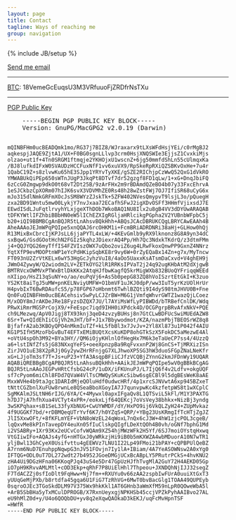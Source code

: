 ```yaml
---
layout: page
title: Contact
tagline: Ways of reaching me
group: navigation
---
```

{% include JB/setup %}

<span>
<a href="#" id="email_contact">Send me email</a>
 <script type="text/javascript" >
      var _jvObfuscatedHREF0 = "mai";var _jvObfuscatedHREF1 = "lto";var _jvObfuscatedHREF2 = ":jak";var _jvObfuscatedHREF3 = "eva";var _jvObfuscatedHREF4 = "@gm";var _jvObfuscatedHREF5 = "ail";var _jvObfuscatedHREF6 = ".co";var _jvObfuscatedHREF7 = "m";var _jvObfuscatedHREF  = _jvObfuscatedHREF0+_jvObfuscatedHREF1+_jvObfuscatedHREF2+_jvObfuscatedHREF3+_jvObfuscatedHREF4+_jvObfuscatedHREF5+_jvObfuscatedHREF6+_jvObfuscatedHREF7;
      document.getElementById('email_contact').href = _jvObfuscatedHREF;
  </script>
<hr/>
<p><a href="http://bitcoin.org/en/">BTC</a>: 18VemeGcEuqsU3M3VRfuuoFjZRDfrNsTXu</p>
<hr/>
<a href="http://pgp.mit.edu:11371/pks/lookup?op=get&search=0xDF764E342927DD2F">PGP Public Key</a><br/>
<pre>
	-----BEGIN PGP PUBLIC KEY BLOCK-----
	Version: GnuPG/MacGPG2 v2.0.19 (Darwin)

	mQINBFHm0ucBEADQmk1mo/RG37j7BIZ8/WJraxarx9tLXsWFdHsjYEi/c0rMgBJ2
	aqkespjJAQE9ZjtA1/UX+F0BG0sgnLLlvp3crm0HsjXNQSWIe3EjjsZ1CvxkiMjs
	olzao+ut1f+4Tn0SRGM1ftmqje2YKHOjxU1wscnZ+6jg50mmfdShLn55cUlmqxKa
	/BJ8lufkdIFxW0SVAUDzHCCFuxNfF1vv6xuVX9/RpSkeRpRXiQZSBKvOxHe+7u4r
	1QabC19Z+s8zlvwKu65hE3SJpp1YRYvTyXKE/gSZE2RIChjpCzWwQ52QxG1dVkRO
	YMWABUkQiPEp650sWTnJUgP3JkqPt8DTvf7dr52gzgf8FD1qLw/1+xG+DnqJbiFQ
	6zCcG0Zmgwp9dkO0t68vT2Dt25B/9zArFHx2m9rBDAmdQZeBO4b07y33FxcEhrvA
	1eSJCkbzCpXORm07hIJK6svX3VDVMhZE0Rs48h28wZstFWj7OJ7IfiSR68uCyG6x
	mJo315dlNmkGRFmXOcJsSM8WYzZJskTk+5ZFW402NVesQmypvT9lsjL3o/pQuegH
	zxa2BD91Wntu5mw00LykjY7nvJxaa72ECafhSFwJ2igXDvOSFf3HHmfVjixsdJ7E
	EEwdISdLJuFqtlrvyhYLxjgeXThDOb7WkoBAQ1NU8Ilx2u8gB4VV3dDYUwARAQAB
	tDFKYWtlIFZhbiBBbHN0eW5lIChEZXIgRGljaHRlcikgPGpha2V2YUBnbWFpbC5j
	b20+iQI9BBMBCgAnBQJR5tLnAhsvBQkHhh+ABQsJCAcDBRUKCQgLBRYCAwEAAh4B
	AheAAAoJEJmWPqPQIpe5xnQQAJ6rcOHKM1i+FcmBRiADRDNRi38aHj+GLHow0hQj
	R13MixBxCbrcIjKPJsLL6jjaPYTL4xLW/+4KEvGmlb9yRX9lknonz8G8A9yn34dC
	sxBqwG/GsdGOotHchN2FGIz5kqhzJDiexrAQ4Pp/Hh7Qc3NdxkTKdrQ/z3dtmFMm
	j4+QQJYQG26myTffIS4FZVIszOWX7uQbo2oviZ6ug4LRwFkoxQnwPP9GxnZ4NNrz
	YqtXfP9evMOOPtnWP1eYcPdHKipSqbKE8r9vy6W+0rZyEQaBx14Zn+g7x/MyTncw
	FT093nU2ZrVtKELx6wY53HgGcJyhzVuI8/4aOo5UaxxKsATsmDaCxvd+V4ghEH9j
	JWmO4ZywyW/Q2wiodm2LV+ZETkOYG2lR1RRKsIPVaT2j24q92ugKHbAtM2dXjgwB
	BMTRVcxOWMVxPTWxBtlDkKKx2AtqHJfbwKagfQ5krMigWXb832BUoQYFriqqWEEd
	nXIipo/HsZ13qSuNY+o/ao/euPqVj6+As5b0pepG83ZQ8hVoISzrtEtGkI+K3zuo
	YS2Kt8aiTgJ5uMW+pnKELNviyUMFW+O1bmVF1uJKJ0dpP/ww3IuT5yrKzUOlHrUr
	H4pvbIxT6BwRDAufcS5/p78FGP67oHbnmt6TwhlBZQti9I4dyS98tmJHVU0B+Fne
	Qn0FuQINBFHm0ucBEACehsiv5wPyLCJZrBW+M6G1jVmfqWhvrGWTZ1wazQjLCoez
	M/xODY8mJrAKDeJRe18FyzsDZQX7JU/l7AYiMsWfLyPIBWDd/bTRBefCnlDK/Wdq
	PRwXiRmrMGSPrCojX9/+FeEspc7iqd9IHH0iXPdck4D/OCGPgrpBRvAfxNkV+PQE
	ch9LMezwq/ApV0Jigj8TX93knj3qeD4zvzyBUHsj8n7GtCLwBDFUcSwiMUEdAZW8
	6Sr+Tw+QIdEhIiCGjVh2mJHT/bF+J1x7Bbywodmot/KZA/nazmPbjTBEOSrWZ8q8
	BjfafrA2ab3KBOyQPO4nMkmIuTZf+kL5fbBl3x7JvJv+2Yl8Xl873u1P042f4AIU
	KG1P5IfH5MzoFbGvBuT4EFTxEMiBUQtXcsKuKDP8ohGTkSzX5FokDC5aMezwE4Al
	+oVtU4spOh3M92+BYa3HY//QM6iOjyKHlnlOfHegHx7M6k3eTaUeCP7ss4/4UzzQ
	a6+lstINfZfs5jG83NXxgYeFS+oeeXpnzpBa9RqFvxxnP2Wj8GnCS+TjMRXizISn
	ZirJVO1uE38X2pRJj0Gy2ywZHrRFnjgG7XLJhwoXP5SG3hW3duoSFGpZNaLNeKfr
	xG+LJjoTm3sf7T+Js+uP23+YfA3AsqpBFiiCJfzVCQBjZYnnG2kmJFDnWy19UQAR
	AQABiQREBBgBCgAPBQJR5tLnAhsuBQkHhh+AAikJEJmWPqPQIpe5wV0gBBkBCgAG
	BQJR5tLnAAoJEGPvHRtCfsbG24cP/1uDX/iFKUnuPJ/L7IjQ6f4v2Ldfv+okgUQF
	sf7cPyom6miChl8FDd7QVaW4VlTsCMWQySKuKcSibw6sgECBl9l5dgBEsWeK8aAE
	MxxWVHe4b9taJgc1DARIdMjeQOluHdf0udwcHRf/4p1xrcSJNVwtA6xp945BZxeT
	tNttCGZbnlXuFUw8rwnLe8QSeaBboXGoyIA7J7qunvpwKc4kzfetpWS8t1wXCplC
	SgMKAlmJSLtNH6rIJG/6YA/C+4Mywxl0apxIFgaQv8L1QTSviL5kFl/M1Y3PAXTG
	h7DJ7jA7hfhXua4VCTyt4xPR+/eokxLjf64QEKcj7oVsVey38bhkx+NizBj3yndg
	3wSKPqhax+sB1SeL33fyXbNUG+CwUYWMDF/dY/HxPO9ij6VkQLZyH24+ZUpMvkaz
	4f9UGGKf7bd/+rDBMQeqUTrYvf6K7/h0YZqS+QRP/+YBg23UsKRmgIfTcHTjZgJZ
	JlI5XxwOFt/+8fKFLmYEF+VbN8oWzEL24qWoxL7nQx6cJ3W+4hW1zjcPOL3cgeB/
	lqQxvMe8kPInTavepDY4euXn05fIuClskpQIgfLDeXtQOh4B0vh/oGNf7bphG1Md
	i2VSABRy+1Xr93Kx2eUCvCofvWQAm9XZ54hjMWzWFk2H5Yf/6SJ7moiOYstqHxwq
	VtGIiwIFo+AQAJs4yfG+nHTGxJ0yWRkzjHi9iB0b5mKXWZA4wbMDuorA10N7wTR1
	yljBwl13GhCyeX0Usifvttu4gEEWVz7LNU1I22Lp49FMoi21bPAY+cQPBPUlQeBZ
	A7rnm6NuD7EnuhppNqwpG3nJV51FOvjn7Iy1lA+IBiam/4A7YeASOWNsw2A0xYg0
	IFTQG+ODL0uT7DL272wdt27b4952JGoeDMGjUCxBcABpLY5PRutrPCkS+4hvKNU2
	zHA4Ui9DGzHFna06KKoqPJq43uS4e5Dr47GpUzHJfhTvgMlA2GuY72H4AEKD05Gp
	iO7pH9KRvvAMLMtl+cOD3Ekp+qRhF7P8UiElHhl7Thpeou+JXNDQhNjIJJ32segZ
	F7TdACZZj0sfIoDlt9FqHww+Nj7fm++RXUYu0v66zAA2zspbIwFUrA0uuiXtGxT3
	yUUqGeMjPXb/b8rtdfa45gqa6U1FiG7TzRhVG+6MwT0bvBacGlg1TOAA49QUPEyb
	0sqroOJEc3TGoSkdDLM97V375Wx9hkKkl1AT6GHnb3aWmXfM59nLpR0QOweWbA5l
	+ArB5SbBHa5yTxMCulDPROGB/X7RxnUeyxgjNPKHSb45ccjVPZkPyhAAIBvo27AL
	eU9hMlZ0d+y/U4o6QOQbDU+yv8q2eXqwQAOkaD3kEKJ/uqFcMvHpnTSF
	=HWfR
	-----END PGP PUBLIC KEY BLOCK-----
</pre>
</span>
